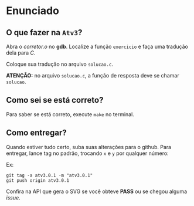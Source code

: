 # Enunciado

## O que fazer na `Atv3`?

Abra o *corretor.o* no **gdb**. Localize a função `exercicio` e faça uma tradução dela para *C*.

Coloque sua tradução no arquivo `solucao.c`.

**ATENÇÃO:** no arquivo `solucao.c`, a função de resposta deve se chamar `solucao`.

## Como sei se está correto?

Para saber se está correto, execute `make` no terminal.

## Como entregar?

Quando estiver tudo certo, suba suas alterações para o github. Para entregar, lance tag no padrão, trocando `x` e `y` por qualquer número:

Ex:

```console
git tag -a atv3.0.1 -m "atv3.0.1"
git push origin atv3.0.1
```

Confira na API que gera o SVG se você obteve **PASS** ou se chegou alguma *issue*.